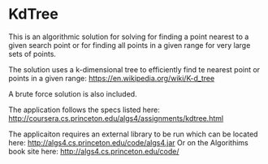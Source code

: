 # KdTree

This is an algorithmic solution for solving for finding a point nearest to a given search point or for finding all points in a given range for very large sets of points.

The solution uses a k-dimensional tree to efficiently find te nearest point or points in a given range: https://en.wikipedia.org/wiki/K-d_tree 

A brute force solution is also included. 

The application follows the specs listed here: http://coursera.cs.princeton.edu/algs4/assignments/kdtree.html

The applicaiton requires an external library to be run which can be located here: http://algs4.cs.princeton.edu/code/algs4.jar Or on the Algorithims book site here: http://algs4.cs.princeton.edu/code/
